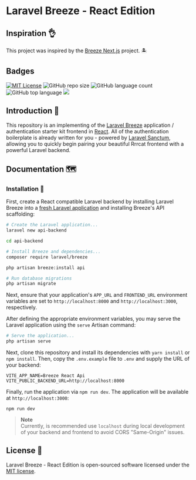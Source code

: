 # Laravel Breeze - React Edition

## Inspiration :ok_hand:

This project was inspired by the [Breeze Next.js](https://github.com/laravel/breeze-next) project. 🏝️

## Badges

[![MIT License](https://img.shields.io/badge/License-MIT-orange.svg)](https://choosealicense.com/licenses/mit/)
![GitHub repo size](https://img.shields.io/github/repo-size/dmarsal90/laravel-react-authentication?color=yellow&style=plastic)
![GitHub language count](https://img.shields.io/github/languages/count/dmarsal90/laravel-react-authentication?color=red)
![GitHub top language](https://img.shields.io/github/languages/top/dmarsal90/laravel-react-authentication?style=plastic)
<a href="https://github.com/dmarsal90/dmarsal90"><img src="https://img.shields.io/badge/status-updating-brightgreen.svg"></a>


## Introduction :bookmark_tabs:

This repository is an implementing of the [Laravel Breeze](https://laravel.com/docs/starter-kits) application / authentication starter kit frontend in [React](https://react.dev/). All of the authentication boilerplate is already written for you - powered by [Laravel Sanctum](https://laravel.com/docs/sanctum), allowing you to quickly begin pairing your beautiful Rrrcat frontend with a powerful Laravel backend.

## Documentation :world_map:

### Installation :wrench:

First, create a React compatible Laravel backend by installing Laravel Breeze into a [fresh Laravel application](https://laravel.com/docs/installation) and installing Breeze's API scaffolding:

```bash
# Create the Laravel application...
laravel new api-backend

cd api-backend

# Install Breeze and dependencies...
composer require laravel/breeze

php artisan breeze:install api

# Run database migrations
php artisan migrate
```

Next, ensure that your application's `APP_URL` and `FRONTEND_URL` environment variables are set to `http://localhost:8000` and `http://localhost:3000`, respectively.

After defining the appropriate environment variables, you may serve the Laravel application using the `serve` Artisan command:

```bash
# Serve the application...
php artisan serve
```

Next, clone this repository and install its dependencies with `yarn install` or `npm install`. Then, copy the `.env.example` file to `.env` and supply the URL of your backend:

```
VITE_APP_NAME=Breeze React Api
VITE_PUBLIC_BACKEND_URL=http://localhost:8000
```

Finally, run the application via `npm run dev`. The application will be available at `http://localhost:3000`:

```
npm run dev
```

> **Note**  
> Currently, is recommended use `localhost` during local development of your backend and frontend to avoid CORS "Same-Origin" issues.

## License :scroll:

Laravel Breeze - React Edition is open-sourced software licensed under the [MIT license](LICENSE.md).
